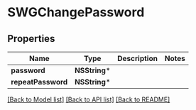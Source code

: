 # SWGChangePassword

## Properties
Name | Type | Description | Notes
------------ | ------------- | ------------- | -------------
**password** | **NSString*** |  | 
**repeatPassword** | **NSString*** |  | 

[[Back to Model list]](../README.md#documentation-for-models) [[Back to API list]](../README.md#documentation-for-api-endpoints) [[Back to README]](../README.md)


